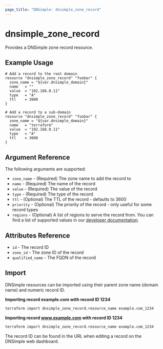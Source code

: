 ```yaml
---
page_title: "DNSimple: dnsimple_zone_record"
---
```


# dnsimple\_zone\_record

Provides a DNSimple zone record resource.

## Example Usage

```hcl
# Add a record to the root domain
resource "dnsimple_zone_record" "foobar" {
  zone_name = "${var.dnsimple_domain}"
  name   = ""
  value  = "192.168.0.11"
  type   = "A"
  ttl    = 3600
}
```

```hcl
# Add a record to a sub-domain
resource "dnsimple_zone_record" "foobar" {
  zone_name = "${var.dnsimple_domain}"
  name   = "terraform"
  value  = "192.168.0.11"
  type   = "A"
  ttl    = 3600
}
```

## Argument Reference

The following arguments are supported:

* `zone_name` - (Required) The zone name to add the record to
* `name` - (Required) The name of the record
* `value` - (Required) The value of the record
* `type` - (Required) The type of the record
* `ttl` - (Optional) The TTL of the record - defaults to 3600
* `priority` - (Optional) The priority of the record - only useful for some record types
* `regions` - (Optional) A list of regions to serve the record from. You can find a list of supported values in our [developer documentation](https://developer.dnsimple.com/v2/zones/records/).


## Attributes Reference

* `id` - The record ID
* `zone_id` - The zone ID of the record
* `qualified_name` - The FQDN of the record

## Import

DNSimple resources can be imported using their parent zone name (domain name) and numeric record ID.

**Importing record example.com with record ID 1234**

```bash
terraform import dnsimple_zone_record.resource_name example.com_1234
```

**Importing record www.example.com with record ID 1234**

```bash
terraform import dnsimple_zone_record.resource_name example.com_1234
```

The record ID can be found in the URL when editing a record on the DNSimple web dashboard.
